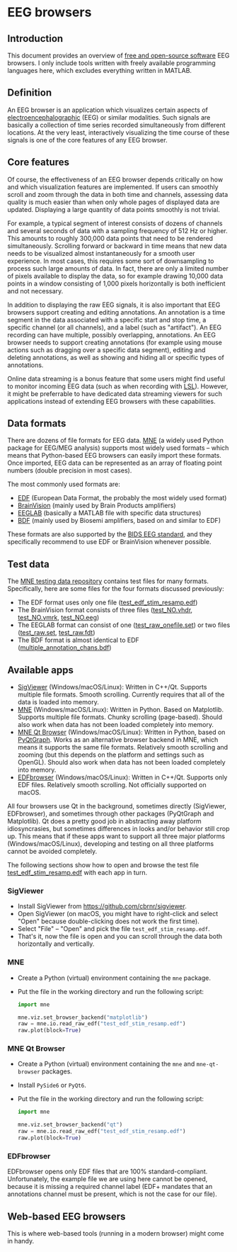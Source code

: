 # EEG browsers

## Introduction

This document provides an overview of [free and open-source software](https://en.wikipedia.org/wiki/Free_and_open-source_software) EEG browsers. I only include tools written with freely available programming languages here, which excludes everything written in MATLAB.


## Definition

An EEG browser is an application which visualizes certain aspects of [electroencephalographic](https://en.wikipedia.org/wiki/Electroencephalography) (EEG) or similar modalities. Such signals are basically a collection of time series recorded simultaneously from different locations. At the very least, interactively visualizing the time course of these signals is one of the core features of any EEG browser.


## Core features

Of course, the effectiveness of an EEG browser depends critically on how and which visualization features are implemented. If users can smoothly scroll and zoom through the data in both time and channels, assessing data quality is much easier than when only whole pages of displayed data are updated. Displaying a large quantity of data points smoothly is not trivial.

For example, a typical segment of interest consists of dozens of channels and several seconds of data with a sampling frequency of 512 Hz or higher. This amounts to roughly 300,000 data points that need to be rendered simultaneously. Scrolling forward or backward in time means that new data needs to be visualized almost instantaneously for a smooth user experience. In most cases, this requires some sort of downsampling to process such large amounts of data. In fact, there are only a limited number of pixels available to display the data, so for example drawing 10,000 data points in a window consisting of 1,000 pixels horizontally is both inefficient and not necessary.

In addition to displaying the raw EEG signals, it is also important that EEG browsers support creating and editing annotations. An annotation is a time segment in the data associated with a specific start and stop time, a specific channel (or all channels), and a label (such as "artifact"). An EEG recording can have multiple, possibly overlapping, annotations. An EEG browser needs to support creating annotations (for example using mouse actions such as dragging over a specific data segment), editing and deleting annotations, as well as showing and hiding all or specific types of annotations.

Online data streaming is a bonus feature that some users might find useful to monitor incoming EEG data (such as when recording with [LSL](https://labstreaminglayer.readthedocs.io/index.html)). However, it might be preferrable to have dedicated data streaming viewers for such applications instead of extending EEG browsers with these capabilities.


## Data formats

There are dozens of file formats for EEG data. [MNE](https://mne.tools/stable/index.html) (a widely used Python package for EEG/MEG analysis) supports most widely used formats – which means that Python-based EEG browsers can easily import these formats. Once imported, EEG data can be represented as an array of floating point numbers (double precision in most cases).

The most commonly used formats are:

- [EDF](https://www.edfplus.info/) (European Data Format, the probably the most widely used format)
- [BrainVision](https://www.brainproducts.com/support-resources/brainvision-core-data-format-1-0/) (mainly used by Brain Products amplifiers)
- [EEGLAB](https://eeglab.org/tutorials/ConceptsGuide/Data_Structures.html) (basically a MATLAB file with specific data structures)
- [BDF](https://www.biosemi.com/faq/file_format.htm) (mainly used by Biosemi amplifiers, based on and similar to EDF)

These formats are also supported by the [BIDS EEG standard](https://bids-specification.readthedocs.io/en/stable/04-modality-specific-files/03-electroencephalography.html), and they specifically recommend to use EDF or BrainVision whenever possible.


##  Test data

The [MNE testing data repository](https://github.com/mne-tools/mne-testing-data) contains test files for many formats. Specifically, here are some files for the four formats discussed previously:

- The EDF format uses only one file ([test_edf_stim_resamp.edf](https://github.com/mne-tools/mne-testing-data/raw/master/EDF/test_edf_stim_resamp.edf))
- The BrainVision format consists of three files ([test_NO.vhdr](https://raw.githubusercontent.com/mne-tools/mne-testing-data/master/Brainvision/test_NO.vhdr), [test_NO.vmrk](https://raw.githubusercontent.com/mne-tools/mne-testing-data/master/Brainvision/test_NO.vmrk), [test_NO.eeg](https://github.com/mne-tools/mne-testing-data/raw/master/Brainvision/test_NO.eeg))
- The EEGLAB format can consist of one ([test_raw_onefile.set](https://github.com/mne-tools/mne-testing-data/raw/master/EEGLAB/test_raw_onefile.set)) or two files ([test_raw.set](https://github.com/mne-tools/mne-testing-data/raw/master/EEGLAB/test_raw.set), [test_raw.fdt](https://github.com/mne-tools/mne-testing-data/raw/master/EEGLAB/test_raw.fdt))
- The BDF format is almost identical to EDF ([multiple_annotation_chans.bdf](https://github.com/mne-tools/mne-testing-data/blob/master/BDF/multiple_annotation_chans.bdf))


## Available apps

- [SigViewer](https://github.com/cbrnr/sigviewer) (Windows/macOS/Linux): Written in C++/Qt. Supports multiple file formats. Smooth scrolling. Currently requires that all of the data is loaded into memory.
- [MNE](https://mne.tools/stable/index.html) (Windows/macOS/Linux): Written in Python. Based on Matplotlib. Supports multiple file formats. Chunky scrolling (page-based). Should also work when data has not been loaded completely into memory.
- [MNE Qt Browser](https://github.com/mne-tools/mne-qt-browser) (Windows/macOS/Linux): Written in Python, based on [PyQtGraph](https://www.pyqtgraph.org/). Works as an alternative browser backend in MNE, which means it supports the same file formats. Relatively smooth scrolling and zooming (but this depends on the platform and settings such as OpenGL). Should also work when data has not been loaded completely into memory.
- [EDFbrowser](https://www.teuniz.net/edfbrowser/) (Windows/macOS/Linux): Written in C++/Qt. Supports only EDF files. Relatively smooth scrolling. Not officially supported on macOS.

All four browsers use Qt in the background, sometimes directly (SigViewer, EDFbrowser), and sometimes through other packages (PyQtGraph and Matplotlib). Qt does a pretty good job in abstracting away platform idiosyncrasies, but sometimes differences in looks and/or behavior still crop up. This means that if these apps want to support all three major platforms (Windows/macOS/Linux), developing and testing on all three platforms cannot be avoided completely.

The following sections show how to open and browse the test file [test_edf_stim_resamp.edf](https://github.com/mne-tools/mne-testing-data/raw/master/EDF/test_edf_stim_resamp.edf) with each app in turn.


### SigViewer

- Install SigViewer from https://github.com/cbrnr/sigviewer.
- Open SigViewer (on macOS, you might have to right-click and select "Open" because double-clicking does not work the first time).
- Select "File" – "Open" and pick the file `test_edf_stim_resamp.edf`.
- That's it, now the file is open and you can scroll through the data both horizontally and vertically.


### MNE

- Create a Python (virtual) environment containing the `mne` package.
- Put the file in the working directory and run the following script:

    ```python
    import mne

    mne.viz.set_browser_backend("matplotlib")
    raw = mne.io.read_raw_edf("test_edf_stim_resamp.edf")
    raw.plot(block=True)
    ```


### MNE Qt Browser

- Create a Python (virtual) environment containing the `mne` and `mne-qt-browser` packages.
- Install `PySide6` or `PyQt6`.
- Put the file in the working directory and run the following script:

    ```python
    import mne

    mne.viz.set_browser_backend("qt")
    raw = mne.io.read_raw_edf("test_edf_stim_resamp.edf")
    raw.plot(block=True)
    ```


### EDFbrowser

EDFbrowser opens only EDF files that are 100% standard-compliant. Unfortunately, the example file we are using here cannot be opened, because it is missing a required channel label (EDF+ mandates that an annotations channel must be present, which is not the case for our file).



## Web-based EEG browsers

This is where web-based tools (running in a modern browser) might come in handy.
